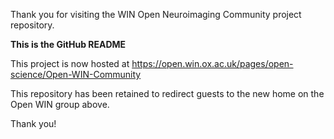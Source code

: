 <!-- Note from mkdocs: "If both an indx.md and a README.md are in the same directorfy, mkdocs will render the index file" and the README will still be rendered on github (https://www.mkdocs.org/user-guide/writing-your-docs/). Adding frontmatter to README breaks it." -->

Thank you for visiting the WIN Open Neuroimaging Community project repository.

**This is the GitHub README**

This project is now hosted at https://open.win.ox.ac.uk/pages/open-science/Open-WIN-Community

This repository has been retained to redirect guests to the new home on the Open WIN group above.

Thank you!

